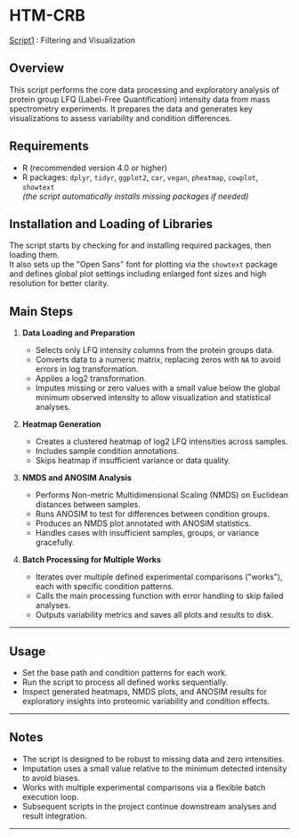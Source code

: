 # HTM-CRB

[Script1](Script1_FilteringAndVisualization.R) : Filtering and Visualization  


## Overview

This script performs the core data processing and exploratory analysis of protein group LFQ (Label-Free Quantification) intensity data from mass spectrometry experiments. It prepares the data and generates key visualizations to assess variability and condition differences.

## Requirements

- R (recommended version 4.0 or higher)  
- R packages: `dplyr`, `tidyr`, `ggplot2`, `car`, `vegan`, `pheatmap`, `cowplot`, `showtext`  
  *(the script automatically installs missing packages if needed)*

## Installation and Loading of Libraries

The script starts by checking for and installing required packages, then loading them.  
It also sets up the "Open Sans" font for plotting via the `showtext` package and defines global plot settings including enlarged font sizes and high resolution for better clarity.

## Main Steps

1. **Data Loading and Preparation**
   - Selects only LFQ intensity columns from the protein groups data.
   - Converts data to a numeric matrix, replacing zeros with `NA` to avoid errors in log transformation.
   - Applies a log2 transformation.
   - Imputes missing or zero values with a small value below the global minimum observed intensity to allow visualization and statistical analyses.

2. **Heatmap Generation**
   - Creates a clustered heatmap of log2 LFQ intensities across samples.
   - Includes sample condition annotations.
   - Skips heatmap if insufficient variance or data quality.

3. **NMDS and ANOSIM Analysis**
   - Performs Non-metric Multidimensional Scaling (NMDS) on Euclidean distances between samples.
   - Runs ANOSIM to test for differences between condition groups.
   - Produces an NMDS plot annotated with ANOSIM statistics.
   - Handles cases with insufficient samples, groups, or variance gracefully.

4. **Batch Processing for Multiple Works**
   - Iterates over multiple defined experimental comparisons ("works"), each with specific condition patterns.
   - Calls the main processing function with error handling to skip failed analyses.
   - Outputs variability metrics and saves all plots and results to disk.

---

## Usage

- Set the base path and condition patterns for each work.
- Run the script to process all defined works sequentially.
- Inspect generated heatmaps, NMDS plots, and ANOSIM results for exploratory insights into proteomic variability and condition effects.

---

## Notes

- The script is designed to be robust to missing data and zero intensities.
- Imputation uses a small value relative to the minimum detected intensity to avoid biases.
- Works with multiple experimental comparisons via a flexible batch execution loop.
- Subsequent scripts in the project continue downstream analyses and result integration.

---

